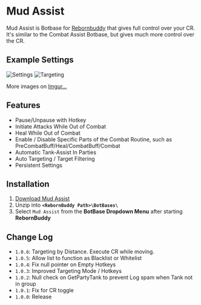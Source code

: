 # Mud Assist
Mud Assist is Botbase for [Rebornbuddy](http://rebornbuddy.com) that gives full control over your CR.
It's similar to the Combat Assist Botbase, but gives much more control over the CR.

## Example Settings
![Settings](http://i.imgur.com/hbE7fs0.png)
![Targeting](http://i.imgur.com/s2kO5TR.png)

More images on [Imgur...](http://imgur.com/a/23tjd#0)

## Features
- Pause/Unpause with Hotkey
- Initiate Attacks While Out of Combat
- Heal While Out of Combat
- Enable / Disable Specific Parts of the Combat Routine, such as PreCombatBuff/Heal/CombatBuff/Combat
- Automatic Tank-Assist In Parties
- Auto Targeting / Target Filtering
- Persistent Settings

## Installation
1. [Download Mud Assist](https://github.com/mudbuddy/mud/archive/master.zip)
2. Unzip into **`<RebornBuddy Path>\BotBases\`**
3. Select `Mud Assist` from the **BotBase Dropdown Menu** after starting **RebornBuddy**

## Change Log
- `1.0.6`: Targeting by Distance. Execute CR while moving.
- `1.0.5`: Allow list to function as Blacklist or Whitelist
- `1.0.4`: Fix null pointer on Empty Hotkeys
- `1.0.3`: Improved Targeting Mode / Hotkeys
- `1.0.2`: Null check on GetPartyTank to prevent Log spam when Tank not in group
- `1.0.1`: Fix for CR toggle
- `1.0.0`: Release
